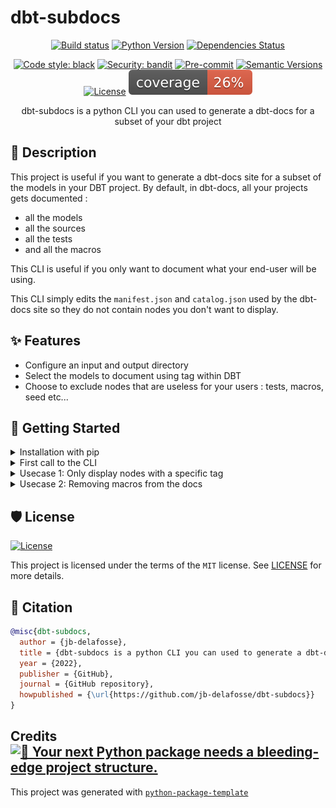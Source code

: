 # dbt-subdocs

<div align="center">

[![Build status](https://github.com/jb-delafosse/dbt-subdocs/workflows/build/badge.svg?branch=master&event=push)](https://github.com/jb-delafosse/dbt-subdocs/actions?query=workflow%3Abuild)
[![Python Version](https://img.shields.io/pypi/pyversions/dbt-subdocs.svg)](https://pypi.org/project/dbt-subdocs/)
[![Dependencies Status](https://img.shields.io/badge/dependencies-up%20to%20date-brightgreen.svg)](https://github.com/jb-delafosse/dbt-subdocs/pulls?utf8=%E2%9C%93&q=is%3Apr%20author%3Aapp%2Fdependabot)

[![Code style: black](https://img.shields.io/badge/code%20style-black-000000.svg)](https://github.com/psf/black)
[![Security: bandit](https://img.shields.io/badge/security-bandit-green.svg)](https://github.com/PyCQA/bandit)
[![Pre-commit](https://img.shields.io/badge/pre--commit-enabled-brightgreen?logo=pre-commit&logoColor=white)](https://github.com/jb-delafosse/dbt-subdocs/blob/master/.pre-commit-config.yaml)
[![Semantic Versions](https://img.shields.io/badge/%20%20%F0%9F%93%A6%F0%9F%9A%80-semantic--versions-e10079.svg)](https://github.com/jb-delafosse/dbt-subdocs/releases)
[![License](https://img.shields.io/github/license/jb-delafosse/dbt-subdocs)](https://github.com/jb-delafosse/dbt-subdocs/blob/master/LICENSE)
![Coverage Report](assets/images/coverage.svg)

dbt-subdocs is a python CLI you can used to generate a dbt-docs for a subset of your dbt project

</div>

## 🤔 Description

This project is useful if you want to generate a dbt-docs site for a subset of the models in your DBT project.
By default, in dbt-docs, all your projects gets documented : 
- all the models
- all the sources
- all the tests
- and all the macros

This CLI is useful if you only want to document what your end-user will be using.

This CLI simply edits the `manifest.json` and `catalog.json` used by the dbt-docs site so they do not
contain nodes you don't want to display.

## ✨ Features

- Configure an input and output directory
- Select the models to document using tag within DBT
- Choose to exclude nodes that are useless for your users : tests, macros, seed etc...

## 🏃 Getting Started


<details>
  <summary>Installation with pip</summary>

```bash
pip install -U dbt-subdocs
```

Then you can run

```bash
dbt-subdocs --help
```
</details>

<details>
  <summary>First call to the CLI</summary>

  You can call dbt-subdocs by simply using the command `dbt-subdocs`
  See all the options available using `dbt-subdocs --help`
</details>

<details>
  <summary>Usecase 1: Only display nodes with a specific tag</summary>

  Assuming your `manifest.json` and `catalog.json` are in `DIRECTORY`, simply call
  ```bash
  cd DIRECTORY
  dbt-subdocs --tag finance
  ```

  If you want to select nodes with tags `finance` OR `engineering`, simply call
  ```bash
  dbt-subdocs --tag finance --tag engineering
  ```
</details>

<details>
  <summary>Usecase 2: Removing macros from the docs</summary>

  If you want to remove macros from the `manifest.json` you can call 
  ```bash
  dbt-subdocs --tag finance --exclude-node-type macros
  ```
  You can also remove sources by using 
  ```bash
  dbt-subdocs --tag finance --exclude-node-type macros --exclude-node-type sources
  ```
</details>

## 🛡️ License

[![License](https://img.shields.io/github/license/jb-delafosse/dbt-subdocs)](https://github.com/jb-delafosse/dbt-subdocs/blob/master/LICENSE)

This project is licensed under the terms of the `MIT` license. See [LICENSE](https://github.com/jb-delafosse/dbt-subdocs/blob/master/LICENSE) for more details.

## 📃 Citation

```bibtex
@misc{dbt-subdocs,
  author = {jb-delafosse},
  title = {dbt-subdocs is a python CLI you can used to generate a dbt-docs for a subset of your dbt project},
  year = {2022},
  publisher = {GitHub},
  journal = {GitHub repository},
  howpublished = {\url{https://github.com/jb-delafosse/dbt-subdocs}}
}
```

## Credits [![🚀 Your next Python package needs a bleeding-edge project structure.](https://img.shields.io/badge/python--package--template-%F0%9F%9A%80-brightgreen)](https://github.com/TezRomacH/python-package-template)

This project was generated with [`python-package-template`](https://github.com/TezRomacH/python-package-template)
